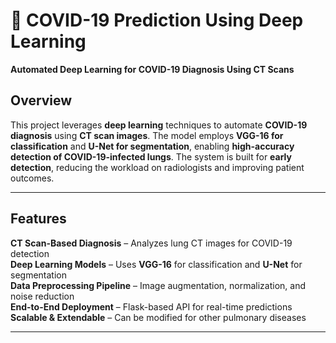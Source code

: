 # 🦠 COVID-19 Prediction Using Deep Learning  
**Automated Deep Learning for COVID-19 Diagnosis Using CT Scans**  

##  Overview  
This project leverages **deep learning** techniques to automate **COVID-19 diagnosis** using **CT scan images**. The model employs **VGG-16 for classification** and **U-Net for segmentation**, enabling **high-accuracy detection of COVID-19-infected lungs**. The system is built for **early detection**, reducing the workload on radiologists and improving patient outcomes.

---

##  **Features**  
**CT Scan-Based Diagnosis** – Analyzes lung CT images for COVID-19 detection  
 **Deep Learning Models** – Uses **VGG-16** for classification and **U-Net** for segmentation  
 **Data Preprocessing Pipeline** – Image augmentation, normalization, and noise reduction  
 **End-to-End Deployment** – Flask-based API for real-time predictions  
 **Scalable & Extendable** – Can be modified for other pulmonary diseases  

---
